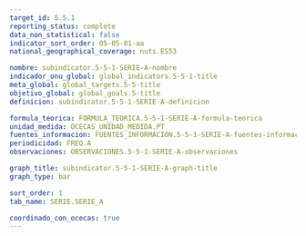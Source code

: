 ```yaml
---
target_id: 5.5.1
reporting_status: complete
data_non_statistical: false
indicator_sort_order: 05-05-01-aa
national_geographical_coverage: nuts.ES53

nombre: subindicator.5-5-1-SERIE-A-nombre
indicador_onu_global: global_indicators.5-5-1-title
meta_global: global_targets.5-5-title
objetivo_global: global_goals.5-title
definicion: subindicator.5-5-1-SERIE-A-definicion

formula_teorica: FORMULA_TEORICA.5-5-1-SERIE-A-formula-teorica
unidad_medida: OCECAS_UNIDAD_MEDIDA.PT
fuentes_informacion: FUENTES_INFORMACION.5-5-1-SERIE-A-fuentes-informacion
periodicidad: FREQ.A
observaciones: OBSERVACIONES.5-5-1-SERIE-A-observaciones

graph_title: subindicator.5-5-1-SERIE-A-graph-title
graph_type: bar

sort_order: 1
tab_name: SERIE.SERIE_A

coordinado_con_ocecas: true
---
```


